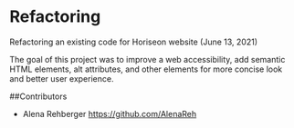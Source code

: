 # Refactoring

Refactoring an existing code for Horiseon website (June 13, 2021)

The goal of this project was to improve a web accessibility, add semantic HTML elements, alt attributes, and other elements for more concise look and better user experience. 

##Contributors

- Alena Rehberger <https://github.com/AlenaReh>
